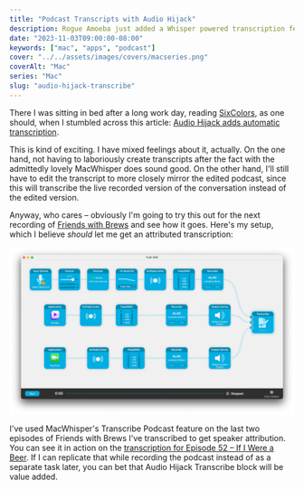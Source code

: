 ```yaml
---
title: "Podcast Transcripts with Audio Hijack"
description: Rogue Amoeba just added a Whisper powered transcription feature to Audio Hijack, and I am going to give it a try.
date: "2023-11-03T09:00:00-08:00"
keywords: ["mac", "apps", "podcast"]
cover: "../../assets/images/covers/macseries.png"
coverAlt: "Mac"
series: "Mac"
slug: "audio-hijack-transcribe"
---
```


There I was sitting in bed after a long work day, reading [SixColors](https://sixcolors.com/), as one should, when I stumbled across this article: [Audio Hijack adds automatic transcription](https://sixcolors.com/post/2023/11/audio-hijack-adds-automatic-transcription/).

This is kind of exciting. I have mixed feelings about it, actually. On the one hand, not having to laboriously create transcripts after the fact with the admittedly lovely MacWhisper does sound good. On the other hand, I'll still have to edit the transcript to more closely mirror the edited podcast, since this will transcribe the live recorded version of the conversation instead of the edited version.

Anyway, who cares – obviously I'm going to try this out for the next recording of [Friends with Brews](https://friendswithbrews.com) and see how it goes. Here's my setup, which I believe *should* let me get an attributed transcription:

[![Audio Hijack Transcript Block](../../assets/images/posts/Transcript-block-2E72E021-C8FC-4E13-881D-D0B7CAF2E534.png)](/images/posts/Transcript-block-2E72E021-C8FC-4E13-881D-D0B7CAF2E534.jpg)

I've used MacWhisper's Transcribe Podcast feature on the last two episodes of Friends with Brews I've transcribed to get speaker attribution. You can see it in action on the [transcription for Episode 52 – If I Were a Beer](https://friendswithbrews.com/transcripts/52/). If I can replicate that while recording the podcast instead of as a separate task later, you can bet that Audio Hijack Transcribe block will be value added.
